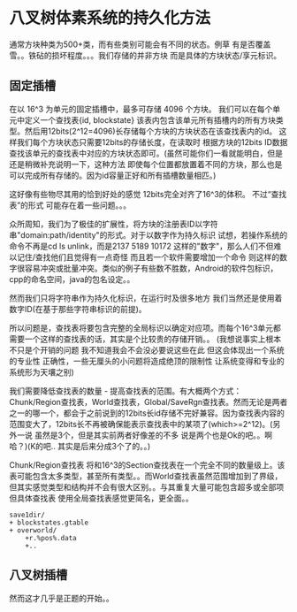 
# 八叉树体素系统的持久化方法

通常方块种类为500+类，而有些类别可能会有不同的状态。例草 有是否覆盖雪。。铁砧的损坏程度。。。我们存储的并非方块 而是具体的方块状态/享元标识。

## 固定插槽

在以 16^3 为单元的固定插槽中，最多可存储 4096 个方块。
我们可以在每个单元中定义一个查找表{id, blockstate} 该表内包含该单元所有插槽内的所有方块类型。然后用12bits(2^12=4096)长存储每个方块的方块状态在该查找表内的id。
这样我们每个方块状态只需要12bits的存储长度，在读取时 根据方块的12bits ID数据 查找该单元的查找表中对应的方块状态即可。(虽然可能你们一看就能明白，但是还是稍微补充说明一下，这种方法 即使每个位置都放置着不同的方块，那么也是可以完成所有存储的。因为id容量正好和所有插槽数量相匹。)

这好像有些物尽其用的恰到好处的感觉 12bits完全对齐了16^3的体积。
不过“查找表”的形式 可能存在着一些问题。。。

众所周知，我们为了极佳的扩展性，将方块的注册表ID以字符串"domain:path/identity"的形式。对于以数字作为持久标识 试想，若操作系统的命令不再是cd ls unlink，而是2137 5189 10172 这样的"数字"，那么人们不但难以记住/查找他们且觉得有一点奇怪 而且若一个软件需要增加一个命令 则这样的数字很容易冲突或批量冲突。类似的例子有些数不胜数，Android的软件包标识，cpp的命名空间，java的包名设定。。

然而我们只将字符串作为持久化标识，在运行时及很多地方 我们当然还是使用着数字ID(在基于那些字符串标识的前提)。

所以问题是，查找表将要包含完整的全局标识以确定对应项。而每个16^3单元都需要一个这样的查找表的话，其实是个比较贵的存储开销。。
(我想说事实上根本不只是个开销的问题 我不知道我会不会没必要说这些在此 但这会体现出一个系统的专业性 正确性，一些无厘头的小问题将造成绝顶的限制性 让系统变得和专业的系统形为天壤之别)

我们需要降低查找表的数量 - 提高查找表的范围。有大概两个方式：Chunk/Region查找表，World查找表，Global/SaveRgn查找表。然而无论是两者之一的哪一个，都会于之前说到的12bits长id存储不完好兼容。因为查找表内容的范围变大了，12bits长不再被确保能表示查找表中的某项了(which>=2^12)。(另外一说 虽然是3个，但是其实前两者好像差的不多 说是两个也是Ok的吧。。啊哈？)(K的吧.. 其实是后来分成3个了的。。)

Chunk/Region查找表 将和16^3的Section查找表在一个完全不同的数量级上。该表可能包含太多类型，甚至所有类型。。而World查找表虽然范围增加到了界级，但其实感觉类型和结构并不会有很大区别。。与其重复大量可能包含超多或全部项但具体查找表 使用全局查找表感觉更简名，更全面。。

```
save1dir/
+ blockstates.gtable
+ overworld/
    +r.%pos%.data
    +..

```

## 八叉树插槽

然而这才几乎是正题的开始。。